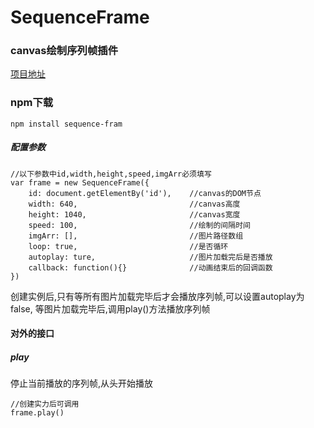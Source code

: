# SequenceFrame

### canvas绘制序列帧插件
[项目地址](https://github.com/LoloSong/sequenceFrame)

### npm下载
```
npm install sequence-fram

```

##### 配置参数

```
//以下参数中id,width,height,speed,imgArr必须填写
var frame = new SequenceFrame({
    id: document.getElementBy('id'),    //canvas的DOM节点
    width: 640,                         //canvas高度
    height: 1040,                       //canvas宽度
    speed: 100,                         //绘制的间隔时间
    imgArr: [],                         //图片路径数组
    loop: true,                         //是否循环
    autoplay: ture,                     //图片加载完后是否播放
    callback: function(){}              //动画结束后的回调函数
})

```
创建实例后,只有等所有图片加载完毕后才会播放序列帧,可以设置autoplay为false, 等图片加载完毕后,调用play()方法播放序列帧

#### 对外的接口
##### play
停止当前播放的序列帧,从头开始播放
```
//创建实力后可调用
frame.play()

```
